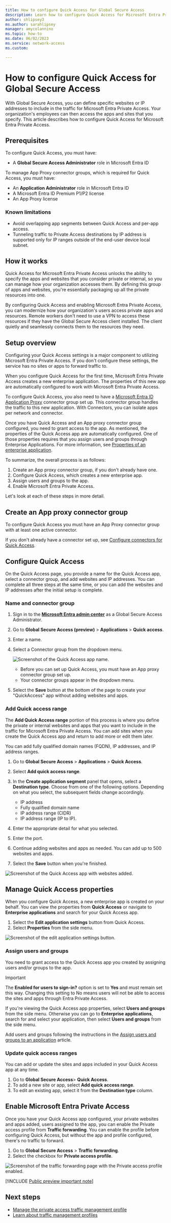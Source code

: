 ```yaml
---
title: How to configure Quick Access for Global Secure Access
description: Learn how to configure Quick Access for Microsoft Entra Private Access.
author: shlipsey3
ms.author: sarahlipsey
manager: amycolannino
ms.topic: how-to
ms.date: 06/02/2023
ms.service: network-access
ms.custom: 

---
```

# How to configure Quick Access for Global Secure Access

With Global Secure Access, you can define specific websites or IP addresses to include in the traffic for Microsoft Entra Private Access. Your organization's employees can then access the apps and sites that you specify. This article describes how to configure Quick Access for Microsoft Entra Private Access.

## Prerequisites

To configure Quick Access, you must have:

- A **Global Secure Access Administrator** role in Microsoft Entra ID

To manage App Proxy connector groups, which is required for Quick Access, you must have:

- An **Application Administrator** role in Microsoft Entra ID
- A Microsoft Entra ID Premium P1/P2 license
- An App Proxy license

### Known limitations

- Avoid overlapping app segments between Quick Access and per-app access.
- Tunneling traffic to Private Access destinations by IP address is supported only for IP ranges outside of the end-user device local subnet. 

## How it works

Quick Access for Microsoft Entra Private Access unlocks the ability to specify the apps and websites that you consider private or internal, so you can manage how your organization accesses them. By defining this group of apps and websites, you're essentially packaging up all the private resources into one. 

By configuring Quick Access and enabling Microsoft Entra Private Access, you can modernize how your organization's users access private apps and resources. Remote workers don't need to use a VPN to access these resources if they have the Global Secure Access client installed. The client quietly and seamlessly connects them to the resources they need. 

## Setup overview

Configuring your Quick Access settings is a major component to utilizing Microsoft Entra Private Access. If you don't configure these settings, the service has no sites or apps to forward traffic to. 

When you configure Quick Access for the first time, Microsoft Entra Private Access creates a new enterprise application. The properties of this new app are automatically configured to work with Microsoft Entra Private Access. 

To configure Quick Access, you also need to have a [Microsoft Entra ID Application Proxy](../active-directory/app-proxy/application-proxy.md) connector group set up. This connector group handles the traffic to this new application. With Connectors, you can isolate apps per network and connector.

Once you have Quick Access and an App proxy connector group configured, you need to grant access to the app. As mentioned, the properties of the Quick Access app are automatically configured. One of those properties requires that you assign users and groups through Enterprise Applications. For more information, see [Properties of an enterprise application](../active-directory/manage-apps/application-properties.md).

To summarize, the overall process is as follows:

1. Create an App proxy connector group, if you don't already have one.
1. Configure Quick Access, which creates a new enterprise app.
1. Assign users and groups to the app.
1. Enable Microsoft Entra Private Access.

Let's look at each of these steps in more detail.

## Create an App proxy connector group

To configure Quick Access you must have an App Proxy connector group with at least one active connector.

If you don't already have a connector set up, see [Configure connectors for Quick Access](how-to-configure-quick-access.md).

## Configure Quick Access

On the Quick Access page, you provide a name for the Quick Access app, select a connector group, and add websites and IP addresses. You can complete all three steps at the same time, or you can add the websites and IP addresses after the initial setup is complete. 

### Name and connector group

1. Sign in to the **[Microsoft Entra admin center](https://entra.microsoft.com)** as a Global Secure Access Administrator. 
1. Go to **Global Secure Access (preview)** > **Applications** > **Quick access**.
1. Enter a name.
1. Select a Connector group from the dropdown menu.

    ![Screenshot of the Quick Access app name.](media/how-to-configure-quick-access/new-quick-access-name.png)
    
    - Before you can set up Quick Access, you must have an App proxy connector group set up.
    - Your connector groups appear in the dropdown menu.
1. Select the **Save** button at the bottom of the page to create your "QuickAccess" app without adding websites and apps.

### Add Quick access range

The **Add Quick Access range** portion of this process is where you define the private or internal websites and apps that you want to include in the traffic for Microsoft Entra Private Access. You can add sites when you create the Quick Access app and return to add more or edit them later.

You can add fully qualified domain names (FQDN), IP addresses, and IP address ranges.

1. Go to **Global Secure Access** > **Applications** > **Quick Access**.
1. Select **Add quick access range**.
1. In the **Create application segment** panel that opens, select a **Destination type**. Choose from one of the following options. Depending on what you select, the subsequent fields change accordingly.
    - IP address
    - Fully qualified domain name
    - IP address range (CIDR)
    - IP address range (IP to IP). 
1. Enter the appropriate detail for what you selected.
1. Enter the port. 

1. Continue adding websites and apps as needed. You can add up to 500 websites and apps.

1. Select the **Save** button when you're finished.

![Screenshot of the Quick Access app with websites added.](media/how-to-configure-quick-access/new-quick-access-with-ranges.png)

## Manage Quick Access properties

When you configure Quick Access, a new enterprise app is created on your behalf. You can view the properties from **Quick Access** or navigate to **Enterprise applications** and search for your Quick Access app.

1. Select the **Edit application settings** button from Quick Access. 
1. Select **Properties** from the side menu.

![Screenshot of the edit application settings button.](media/how-to-configure-quick-access/edit-application-settings.png)

### Assign users and groups

You need to grant access to the Quick Access app you created by assigning users and/or groups to the app. 

> [!IMPORTANT]
> The **Enabled for users to sign-in?** option is set to **Yes** and must remain set this way. Changing this setting to No means users will not be able to access the sites and apps through Entra Private Access.

If you're viewing the Quick Access app properties, select **Users and groups** from the side menu. Otherwise you can go to **Enterprise applications**, search for and select your application, then select **Users and groups** from the side menu.

Add users and groups following the instructions in the [Assign users and groups to an application](../active-directory/manage-apps/assign-user-or-group-access-portal.md) article.

### Update quick access ranges

You can add or update the sites and apps included in your Quick Access app at any time.

1. Go to **Global Secure Access**> **Quick Access**.
1. To add a new site or app, select **Add quick access range**.
1. To edit an existing app, select it from the **Destination type** column.

## Enable Microsoft Entra Private Access

Once you have your Quick Access app configured, your private websites and apps added, users assigned to the app, you can enable the Private access profile from **Traffic forwarding**. You can enable the profile before configuring Quick Access, but without the app and profile configured, there's no traffic to forward.

1. Go to **Global Secure Access** > **Traffic forwarding**.
1. Select the checkbox for **Private access profile**.

![Screenshot of the traffic forwarding page with the Private access profile enabled.](media/how-to-configure-quick-access/traffic-forwarding-microsoft-365-and-private-access.png)

[!INCLUDE [Public preview important note](./includes/public-preview-important-note.md)]

## Next steps

- [Manage the private access traffic management profile](how-to-manage-private-access-profile.md)
- [Learn about traffic management profiles](concept-traffic-forwarding.md)
